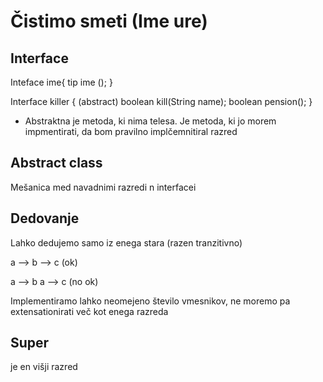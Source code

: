 # Čistimo smeti (Ime ure)

## Interface
Inteface ime{
    tip ime ();
}

Interface killer {
    (abstract) boolean kill(String name);
    boolean pension();
}

- Abstraktna je metoda, ki nima telesa. Je metoda, ki jo morem impmentirati, da bom pravilno implčemnitiral razred 

## Abstract class
Mešanica med navadnimi razredi n interfacei

## Dedovanje
Lahko dedujemo samo iz enega stara (razen tranzitivno)

a --> b --> c (ok)

a --> b
a --> c (no ok)

Implementiramo lahko neomejeno število vmesnikov, ne moremo pa extensationirati več kot enega razreda

## Super
je en višji razred
